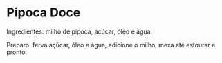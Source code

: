 # Pipoca Doce

Ingredientes: milho de pipoca, açúcar, óleo e água.

Preparo: ferva açúcar, óleo e água, adicione o milho, mexa até estourar e pronto.
